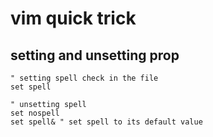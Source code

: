 # vim quick trick

## setting and unsetting prop
```
" setting spell check in the file
set spell 

" unsetting spell
set nospell
set spell& " set spell to its default value
```


